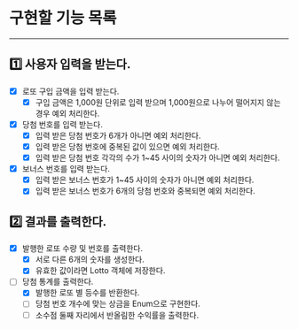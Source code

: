 # 구현할 기능 목록
<hr>

## 1️⃣ 사용자 입력을 받는다.
- [x] 로또 구입 금액을 입력 받는다.
  - [x] 구입 금액은 1,000원 단위로 입력 받으며 1,000원으로 나누어 떨어지지 않는 경우 예외 처리한다.
- [x] 당첨 번호를 입력 받는다.
  - [x] 입력 받은 당첨 번호가 6개가 아니면 예외 처리한다.
  - [x] 입력 받은 당첨 번호에 중복된 값이 있으면 예외 처리한다.
  - [x] 입력 받은 당첨 번호 각각의 수가 1~45 사이의 숫자가 아니면 예외 처리한다.
- [x] 보너스 번호를 입력 받는다.
  - [x] 입력 받은 보너스 번호가 1~45 사이의 숫자가 아니면 예외 처리한다.
  - [x] 입력 받은 보너스 번호가 6개의 당첨 번호와 중복되면 예외 처리한다.

## 2️⃣ 결과를 출력한다.
- [x] 발행한 로또 수량 및 번호를 출력한다.
  - [x] 서로 다른 6개의 숫자를 생성한다.
  - [x] 유효한 값이라면 Lotto 객체에 저장한다.
- [ ] 당첨 통계를 출력한다.
  - [x] 발행한 로또 별 등수를 반환한다. 
  - [ ] 당첨 번호 개수에 맞는 상금을 Enum으로 구현한다.
  - [ ] 소수점 둘째 자리에서 반올림한 수익률을 출력한다.